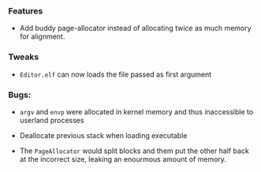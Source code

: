 ### Features

  - Add buddy page-allocator instead of allocating twice as much memory for alignment.

### Tweaks

  - `Editor.elf` can now loads the file passed as first argument

### Bugs:

  - `argv` and `envp` were allocated in kernel memory and thus inaccessible to userland processes

  - Deallocate previous stack when loading executable

  - The `PageAllocator` would split blocks and them put the other half back at the incorrect size,
    leaking an enourmous amount of memory.

